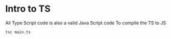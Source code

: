 # Intro to TS

All Type Script code is also a valid Java Script code
To compile the TS to JS

```bash
tsc main.ts
```
